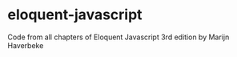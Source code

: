# eloquent-javascript
Code from all chapters of Eloquent Javascript 3rd edition by Marijn Haverbeke
